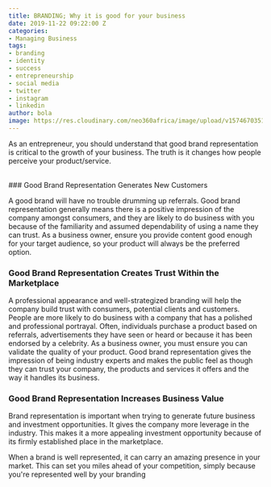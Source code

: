 ```yaml
---
title: BRANDING; Why it is good for your business
date: 2019-11-22 09:22:00 Z
categories:
- Managing Business
tags:
- branding
- identity
- success
- entrepreneurship
- social media
- twitter
- instagram
- linkedin
author: bola
image: https://res.cloudinary.com/neo360africa/image/upload/v1574670351/NEO360%20BLOG/M%C3%A1sQueDigital-_S%C3%ADguelos-Pasos-b%C3%A1sicos-para-crear-una-exitosa-estrategia-de-branding-FOTO_flbmre.jpg
---
```


As an entrepreneur, you should understand that good brand representation is critical to the growth of your business. The truth is it changes how people perceive your product/service. 


<br/>
### Good Brand Representation Generates New Customers


A good brand will have no trouble drumming up referrals. Good brand representation generally means there is a positive impression of the company amongst consumers, and they are likely to do business with you because of the familiarity and assumed dependability of using a name they can trust. As a business owner, ensure you provide content good enough for your target audience, so your product will always be the preferred option.



### Good Brand Representation Creates Trust Within the Marketplace


A professional appearance and well-strategized branding will help the company build trust with consumers, potential clients and customers. People are more likely to do business with a company that has a polished and professional portrayal. Often, individuals purchase a product based on referrals, advertisements they have seen or heard or because it has been endorsed by a celebrity. As a business owner, you must ensure you can validate the quality of  your product. Good brand representation gives the impression of being industry experts and makes the public feel as though they can trust your company, the products and services it offers and the way it handles its business.

### Good Brand Representation Increases Business Value
Brand representation is important when trying to generate future business and investment opportunities. It gives the company more leverage in the industry. This makes it a more appealing investment opportunity because of its firmly established place in the marketplace.
<br/>

When a brand is well represented, it can carry an amazing presence in your market. This can set you miles ahead of your competition, simply because you're represented well by your branding



